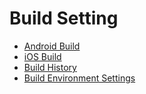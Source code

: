 # Build Setting

- [Android Build](android-build.md)
- [iOS Build](ios-build.md)
- [Build History](build-history.md)
- [Build Environment Settings](build-environment-setting.md)
